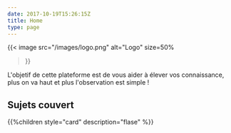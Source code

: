 ```yaml
---
date: 2017-10-19T15:26:15Z
title: Home
type: page
---
```


{{< image
  src="/images/logo.png"
  alt="Logo"
  size=50%
>}}

L'objetif de cette plateforme est de vous aider à élever vos connaissance, plus on va haut et plus l'observation est simple !

## Sujets couvert

{{%children style="card" description="flase" %}}
